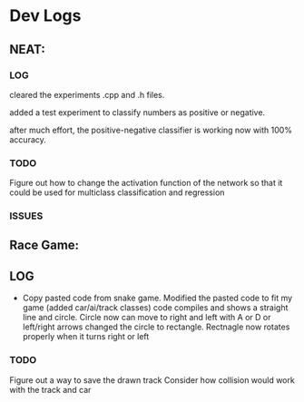 # Dev Logs

## NEAT:
### LOG
cleared the experiments .cpp and .h files.

added a test experiment to classify numbers as positive or negative.

after much effort, the positive-negative classifier is working now with 100% accuracy.


### TODO

Figure out how to change the activation function of the network so that it could be used for multiclass classification and regression



### ISSUES

## Race Game:
## LOG
* Copy pasted code from snake game.
Modified the pasted code to fit my game (added car/ai/track classes)
code compiles and shows a straight line and circle.
Circle now can move to right and left with A or D or left/right arrows
changed the circle to rectangle.
Rectnagle now rotates properly when it turns right or left

### TODO

Figure out a way to save the drawn track
Consider how collision would work with the track and car

